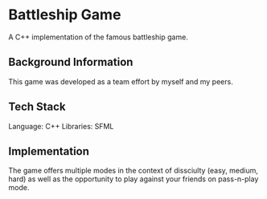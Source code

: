 
# Battleship Game

A C++ implementation of the famous battleship game. 


## Background Information
This game was developed as a team effort by myself and my peers. 
## Tech Stack

Language: C++
Libraries: SFML


## Implementation

The game offers multiple modes in the context of dissciulty (easy, medium, hard) as well as the opportunity to play against your friends on pass-n-play mode.  

